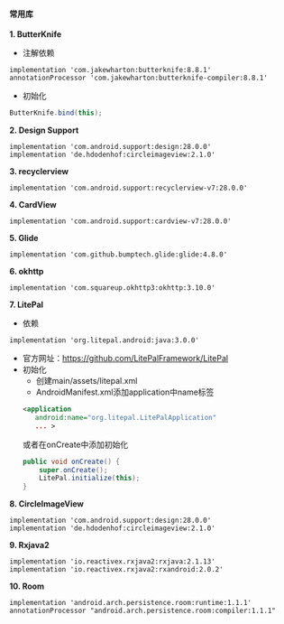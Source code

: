 ####  常用库
**1. ButterKnife**

- 注解依赖
```
implementation 'com.jakewharton:butterknife:8.8.1'
annotationProcessor 'com.jakewharton:butterknife-compiler:8.8.1'
```
- 初始化
```java
ButterKnife.bind(this);
```


**2. Design Support**
```
implementation 'com.android.support:design:28.0.0'
implementation 'de.hdodenhof:circleimageview:2.1.0'
```

**3. recyclerview**
```
implementation 'com.android.support:recyclerview-v7:28.0.0'
```

**4. CardView**
```
implementation 'com.android.support:cardview-v7:28.0.0'
```

**5. Glide**
```
implementation 'com.github.bumptech.glide:glide:4.8.0'
```

**6. okhttp**
```
implementation 'com.squareup.okhttp3:okhttp:3.10.0'
```

**7. LitePal**
- 依赖
```
implementation 'org.litepal.android:java:3.0.0'
```
- 官方网址：https://github.com/LitePalFramework/LitePal
- 初始化
  - 创建main/assets/litepal.xml
  - AndroidManifest.xml添加application中name标签
  ```xml
  <application
     android:name="org.litepal.LitePalApplication"
     ... >
  ```
  或者在onCreate中添加初始化
  ```java
  public void onCreate() {
      super.onCreate();
      LitePal.initialize(this);
  }
  ```

**8. CircleImageView**

```
implementation 'com.android.support:design:28.0.0'
implementation 'de.hdodenhof:circleimageview:2.1.0'
```

**9. Rxjava2**

```
implementation 'io.reactivex.rxjava2:rxjava:2.1.13'
implementation 'io.reactivex.rxjava2:rxandroid:2.0.2'
```

**10. Room**

```
implementation 'android.arch.persistence.room:runtime:1.1.1'
annotationProcessor "android.arch.persistence.room:compiler:1.1.1"
```

